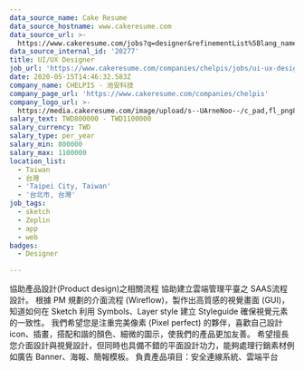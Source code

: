 ```yaml
---
data_source_name: Cake Resume
data_source_hostname: www.cakeresume.com
data_source_url: >-
  https://www.cakeresume.com/jobs?q=designer&refinementList%5Blang_name%5D%5B0%5D=English&refinementList%5Bsalary_type%5D=per_year
data_source_internal_id: '20277'
title: UI/UX Designer
job_url: 'https://www.cakeresume.com/companies/chelpis/jobs/ui-ux-designer-5018de'
date: 2020-05-15T14:46:32.583Z
company_name: CHELPIS - 池安科技
company_page_url: 'https://www.cakeresume.com/companies/chelpis'
company_logo_url: >-
  https://media.cakeresume.com/image/upload/s--UArneNoo--/c_pad,fl_png8,h_200,w_200/v1636609202/dzz2wefye8xnai8vmdrt.png
salary_text: TWD800000 - TWD1100000
salary_currency: TWD
salary_type: per_year
salary_min: 800000
salary_max: 1100000
location_list:
  - Taiwan
  - 台灣
  - 'Taipei City, Taiwan'
  - '台北市, 台灣'
job_tags:
  - sketch
  - Zeplin
  - app
  - web
badges:
  - Designer

---
```


協助產品設計(Product design)之相關流程 協助建立雲端管理平臺之 SAAS流程設計。 根據 PM 規劃的介面流程 (Wireflow)，製作出高質感的視覺畫面 (GUI)，知道如何在 Sketch 利用 Symbols、Layer style 建立 Styleguide 確保視覺元素的一致性。 我們希望您是注重完美像素 (Pixel perfect) 的夥伴，喜歡自己設計 icon、插畫，搭配和諧的顏色、細微的圖示，使我們的產品更加友善。 希望擅長您介面設計與視覺設計，但同時也具備不錯的平面設計功力，能夠處理行銷素材例如廣告 Banner、海報、簡報模板。 負責產品項目：安全連線系統、雲端平台